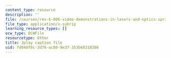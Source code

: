 ```yaml
---
content_type: resource
description: ''
file: /courses/res-6-006-video-demonstrations-in-lasers-and-optics-spring-2008/fd040f8c3d76ac809e37353b68318386_YNueJ1Al-CI.srt
file_type: application/x-subrip
learning_resource_types: []
ocw_type: OCWFile
resourcetype: Other
title: 3play caption file
uid: fd040f8c-3d76-ac80-9e37-353b68318386
---
```

